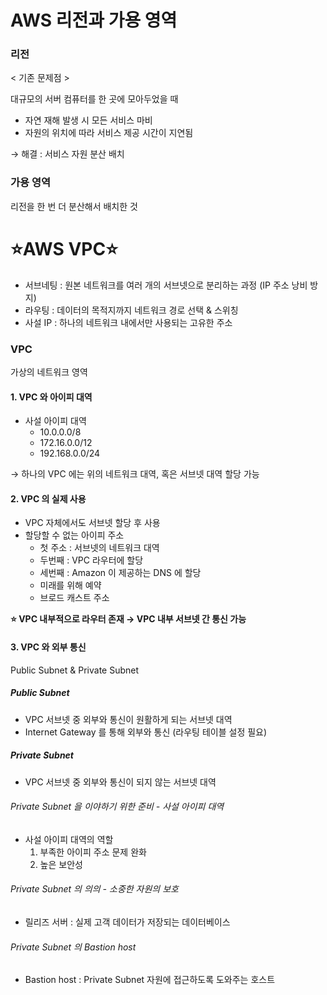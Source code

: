# AWS 리전과 가용 영역
### 리전
< 기존 문제점 >

대규모의 서버 컴퓨터를 한 곳에 모아두었을 때
- 자연 재해 발생 시 모든 서비스 마비
- 자원의 위치에 따라 서비스 제공 시간이 지연됨

→ 해결 : 서비스 자원 분산 배치

### 가용 영역
리전을 한 번 더 분산해서 배치한 것

<!------------------------------------------------>
<!------------------------------------------------>
<!------------------------------------------------>

# ⭐AWS VPC⭐
- 서브네팅 : 원본 네트워크를 여러 개의 서브넷으로 분리하는 과정 (IP 주소 낭비 방지)
- 라우팅 : 데이터의 목적지까지 네트워크 경로 선택 & 스위칭
- 사설 IP : 하나의 네트워크 내에서만 사용되는 고유한 주소

### VPC
가상의 네트워크 영역

#### 1. VPC 와 아이피 대역
- 사설 아이피 대역
  - 10.0.0.0/8
  - 172.16.0.0/12
  - 192.168.0.0/24

→ 하나의 VPC 에는 위의 네트워크 대역, 혹은 서브넷 대역 할당 가능

#### 2. VPC 의 실제 사용
- VPC 자체에서도 서브넷 할당 후 사용
- 할당할 수 없는 아이피 주소
  - 첫 주소 : 서브넷의 네트워크 대역
  - 두번째 : VPC 라우터에 할당
  - 세번째 : Amazon 이 제공하는 DNS 에 할당
  - 미래를 위해 예약
  - 브로드 캐스트 주소

**⭐ VPC 내부적으로 라우터 존재 → VPC 내부 서브넷 간 통신 가능**

#### 3. VPC 와 외부 통신
Public Subnet & Private Subnet

##### Public Subnet
- VPC 서브넷 중 외부와 통신이 원활하게 되는 서브넷 대역
- Internet Gateway 를 통해 외부와 통신 (라우팅 테이블 설정 필요)

##### Private Subnet
- VPC 서브넷 중 외부와 통신이 되지 않는 서브넷 대역

###### Private Subnet 을 이야하기 위한 준비 - 사설 아이피 대역
- 사설 아이피 대역의 역할
  1. 부족한 아이피 주소 문제 완화
  2. 높은 보안성

###### Private Subnet 의 의의 - 소중한 자원의 보호
- 릴리즈 서버 : 실제 고객 데이터가 저장되는 데이터베이스

###### Private Subnet 의 Bastion host
- Bastion host : Private Subnet 자원에 접근하도록 도와주는 호스트
